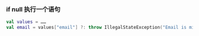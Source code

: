 ### if null 执行一个语句

```kotlin
val values = ……
val email = values["email"] ?: throw IllegalStateException("Email is missing!")
```